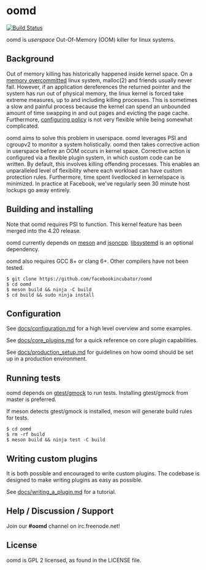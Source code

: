 # oomd

[![Build Status](https://travis-ci.com/facebookincubator/oomd.svg?branch=master)](https://travis-ci.com/facebookincubator/oomd)

oomd is *userspace* Out-Of-Memory (OOM) killer for linux systems.

## Background

Out of memory killing has historically happened inside kernel space. On a
[memory overcommitted][0] linux system, malloc(2) and friends usually never
fail. However, if an application dereferences the returned pointer and the
system has run out of physical memory, the linux kernel is forced take extreme
measures, up to and including killing processes. This is sometimes a slow and
painful process because the kernel can spend an unbounded amount of time
swapping in and out pages and evicting the page cache. Furthermore,
[configuring policy][1] is not very flexible while being somewhat complicated.

oomd aims to solve this problem in userspace. oomd leverages PSI and cgroupv2
to monitor a system holistically. oomd then takes corrective action in
userspace before an OOM occurs in kernel space. Corrective action is configured
via a flexible plugin system, in which custom code can be written. By default,
this involves killing offending processes. This enables an unparalleled level
of flexibility where each workload can have custom protection rules.
Furthermore, time spent livedlocked in kernelspace is minimized. In practice at
Facebook, we've regularly seen 30 minute host lockups go away entirely.

## Building and installing

Note that oomd requires PSI to function. This kernel feature has been merged
into the 4.20 release.

oomd currently depends on [meson][2] and [jsoncpp][4]. [libsystemd][6] is an
optional dependency.

oomd also requires GCC 8+ or clang 6+. Other compilers have not been tested.

    $ git clone https://github.com/facebookincubator/oomd
    $ cd oomd
    $ meson build && ninja -C build
    $ cd build && sudo ninja install

## Configuration

See [docs/configuration.md](docs/configuration.md) for a high level overview
and some examples.

See [docs/core_plugins.md](docs/core_plugins.md) for a quick reference on
core plugin capabilities.

See [docs/production_setup.md](docs/production_setup.md) for guidelines on
how oomd should be set up in a production environment.

## Running tests

oomd depends on [gtest/gmock][5] to run tests. Installing gtest/gmock from master
is preferred.

If meson detects gtest/gmock is installed, meson will generate build rules for tests.

    $ cd oomd
    $ rm -rf build
    $ meson build && ninja test -C build

## Writing custom plugins

It is both possible and encouraged to write custom plugins. The codebase is designed
to make writing plugins as easy as possible.

See [docs/writing_a_plugin.md](docs/writing_a_plugin.md) for a tutorial.

## Help / Discussion / Support

Join our **#oomd** channel on irc.freenode.net!


## License

oomd is GPL 2 licensed, as found in the LICENSE file.


[0]: https://www.kernel.org/doc/Documentation/vm/overcommit-accounting
[1]: https://lwn.net/Articles/317814/
[2]: http://mesonbuild.com/
[4]: https://github.com/open-source-parsers/jsoncpp
[5]: https://github.com/google/googletest
[6]: https://github.com/systemd/systemd/tree/master/src/libsystemd/
